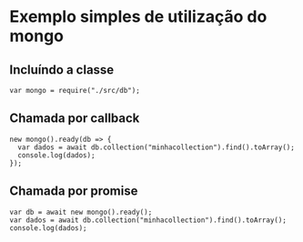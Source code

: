 # Exemplo simples de utilização do mongo

## Incluíndo a classe
```node
var mongo = require("./src/db");
```

## Chamada por callback
```node
new mongo().ready(db => {
  var dados = await db.collection("minhacollection").find().toArray();
  console.log(dados);
});
```

## Chamada por promise
```node
var db = await new mongo().ready();
var dados = await db.collection("minhacollection").find().toArray();
console.log(dados);
```
